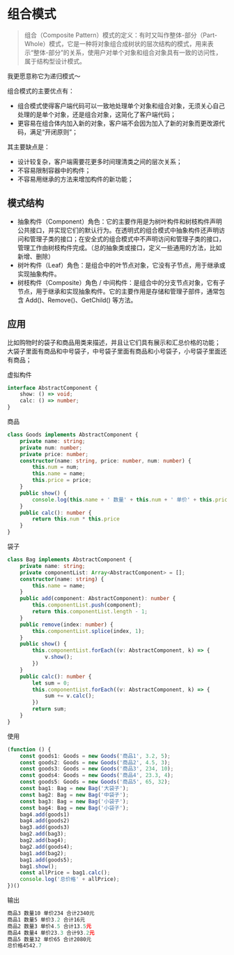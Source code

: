 # 组合模式

> 组合（Composite Pattern）模式的定义：有时又叫作整体-部分（Part-Whole）模式，它是一种将对象组合成树状的层次结构的模式，用来表示“整体-部分”的关系，使用户对单个对象和组合对象具有一致的访问性，属于结构型设计模式。

我更愿意称它为递归模式～

组合模式的主要优点有：
- 组合模式使得客户端代码可以一致地处理单个对象和组合对象，无须关心自己处理的是单个对象，还是组合对象，这简化了客户端代码；
- 更容易在组合体内加入新的对象，客户端不会因为加入了新的对象而更改源代码，满足“开闭原则”；

其主要缺点是：
- 设计较复杂，客户端需要花更多时间理清类之间的层次关系；
- 不容易限制容器中的构件；
- 不容易用继承的方法来增加构件的新功能；


## 模式结构
- 抽象构件（Component）角色：它的主要作用是为树叶构件和树枝构件声明公共接口，并实现它们的默认行为。在透明式的组合模式中抽象构件还声明访问和管理子类的接口；在安全式的组合模式中不声明访问和管理子类的接口，管理工作由树枝构件完成。（总的抽象类或接口，定义一些通用的方法，比如新增、删除）
- 树叶构件（Leaf）角色：是组合中的叶节点对象，它没有子节点，用于继承或实现抽象构件。
- 树枝构件（Composite）角色 / 中间构件：是组合中的分支节点对象，它有子节点，用于继承和实现抽象构件。它的主要作用是存储和管理子部件，通常包含 Add()、Remove()、GetChild() 等方法。


## 应用

比如购物时的袋子和商品用类来描述，并且让它们具有展示和汇总价格的功能；
大袋子里面有商品和中号袋子，中号袋子里面有商品和小号袋子，小号袋子里面还有商品；

虚拟构件
```ts
interface AbstractComponent {
    show: () => void;
    calc: () => number;
}
```

商品
```ts
class Goods implements AbstractComponent {
    private name: string;
    private num: number;
    private price: number;
    constructor(name: string, price: number, num: number) {
        this.num = num;
        this.name = name;
        this.price = price;
    }
    public show() {
        console.log(this.name + ' 数量' + this.num + ' 单价' + this.price + ' 合计' + this.price * this.num + '元');
    }
    public calc(): number {
        return this.num * this.price
    }
}
```

袋子
```ts
class Bag implements AbstractComponent {
    private name: string;
    private componentList: Array<AbstractComponent> = [];
    constructor(name: string) {
        this.name = name;
    }
    public add(component: AbstractComponent): number {
        this.componentList.push(component);
        return this.componentList.length - 1;
    }
    public remove(index: number) {
        this.componentList.splice(index, 1);
    }
    public show() {
        this.componentList.forEach((v: AbstractComponent, k) => {
            v.show();
        })
    }
    public calc(): number {
        let sum = 0;
        this.componentList.forEach((v: AbstractComponent, k) => {
            sum += v.calc();
        })
        return sum;
    }
}
```

使用
```ts
(function () {
    const goods1: Goods = new Goods('商品1', 3.2, 5);
    const goods2: Goods = new Goods('商品2', 4.5, 3);
    const goods3: Goods = new Goods('商品3', 234, 10);
    const goods4: Goods = new Goods('商品4', 23.3, 4);
    const goods5: Goods = new Goods('商品5', 65, 32);
    const bag1: Bag = new Bag('大袋子');
    const bag2: Bag = new Bag('中袋子');
    const bag3: Bag = new Bag('小袋子');
    const bag4: Bag = new Bag('小袋子');
    bag4.add(goods1)
    bag4.add(goods2)
    bag3.add(goods3)
    bag2.add(bag3);
    bag2.add(bag4);
    bag2.add(goods4);
    bag1.add(bag2);
    bag1.add(goods5);
    bag1.show();
    const allPrice = bag1.calc();
    console.log('总价格' + allPrice);
})()
```


输出
```ts
商品3 数量10 单价234 合计2340元
商品1 数量5 单价3.2 合计16元
商品2 数量3 单价4.5 合计13.5元
商品4 数量4 单价23.3 合计93.2元
商品5 数量32 单价65 合计2080元
总价格4542.7
```